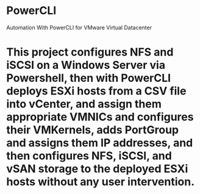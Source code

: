 # PowerCLI
Automation With PowerCLI for VMware Virtual Datacenter

# This project configures NFS and iSCSI on a Windows Server via Powershell, then with PowerCLI deploys ESXi hosts from a CSV file into vCenter, and assign them appropriate VMNICs and configures their VMKernels, adds PortGroup and assigns them IP addresses, and then configures NFS, iSCSI, and vSAN storage to the deployed ESXi hosts without any user intervention.
